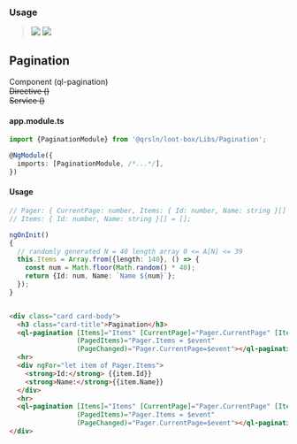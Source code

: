 ### Usage

> [![](https://img.shields.io/badge/Main-readme-white)](../../readme.md)
> [![](https://img.shields.io/badge/readme-white)](readme.md)

## Pagination

Component (ql-pagination)  
~~Directive ()~~  
~~Service ()~~

#### app.module.ts

```typescript
import {PaginationModule} from '@qrsln/loot-box/Libs/Pagination';

@NgModule({
  imports: [PaginationModule, /*...*/],
})
```  

#### Usage

```typescript
// Pager: { CurrentPage: number, Items: { Id: number, Name: string }[] } = {CurrentPage: 1, Items: []};
// Items: { Id: number, Name: string }[] = [];

ngOnInit()
{
  // randomly generated N = 40 length array 0 <= A[N] <= 39
  this.Items = Array.from({length: 140}, () => {
    const num = Math.floor(Math.random() * 40);
    return {Id: num, Name: `Name ${num}`};
  });
}
```   

```html

<div class="card card-body">
  <h3 class="card-title">Pagination</h3>
  <ql-pagination [Items]="Items" [CurrentPage]="Pager.CurrentPage" [ItemPerPage]="5" [MaxSize]="6"
                 (PagedItems)="Pager.Items = $event"
                 (PageChanged)="Pager.CurrentPage=$event"></ql-pagination>
  <hr>
  <div ngFor="let item of Pager.Items">
    <strong>Id:</strong> {{item.Id}}
    <strong>Name:</strong>{{item.Name}}
  </div>
  <hr>
  <ql-pagination [Items]="Items" [CurrentPage]="Pager.CurrentPage" [ItemPerPage]="5" [MaxSize]="6"
                 (PagedItems)="Pager.Items = $event"
                 (PageChanged)="Pager.CurrentPage=$event"></ql-pagination>
</div>
```

